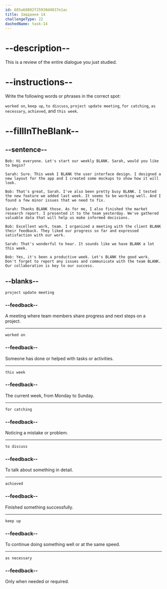 ```yaml
---
id: 685a68802f25930d4837e1ac
title: Завдання 14
challengeType: 22
dashedName: task-14
---
```


<!-- REVIEW -->

# --description--

This is a review of the entire dialogue you just studied.

# --instructions--

Write the following words or phrases in the correct spot:

`worked on`, `keep up`, `to discuss`, `project update meeting`, `for catching`, `as necessary`, `achieved`, and `this week`.

# --fillInTheBlank--

## --sentence--

`Bob: Hi everyone. Let's start our weekly BLANK. Sarah, would you like to begin?`

`Sarah: Sure. This week I BLANK the user interface design. I designed a new layout for the app and I created some mockups to show how it will look.`

`Bob: That's great, Sarah. I've also been pretty busy BLANK. I tested the new feature we added last week. It seems to be working well. And I found a few minor issues that we need to fix.`

`Sarah: Thanks BLANK those. As for me, I also finished the market research report. I presented it to the team yesterday. We've gathered valuable data that will help us make informed decisions.`

`Bob: Excellent work, team. I organized a meeting with the client BLANK their feedback. They liked our progress so far and expressed satisfaction with our work.`

`Sarah: That's wonderful to hear. It sounds like we have BLANK a lot this week.`

`Bob: Yes, it's been a productive week. Let's BLANK the good work. Don't forget to report any issues and communicate with the team BLANK. Our collaboration is key to our success.`

## --blanks--

`project update meeting`

### --feedback--

A meeting where team members share progress and next steps on a project.

---

`worked on`

### --feedback--

Someone has done or helped with tasks or activities.

---

`this week`

### --feedback--

The current week, from Monday to Sunday.

---

`for catching`

### --feedback--

Noticing a mistake or problem.

---

`to discuss`

### --feedback--

To talk about something in detail.

---

`achieved`

### --feedback--

Finished something successfully.

---

`keep up`

### --feedback--

To continue doing something well or at the same speed.

---

`as necessary`

### --feedback--

Only when needed or required.
